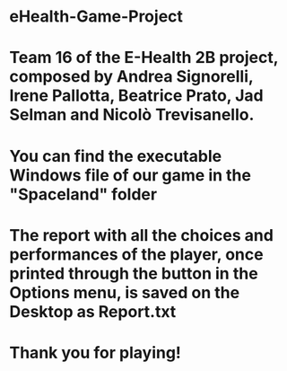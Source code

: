 # eHealth-Game-Project
# Team 16 of the E-Health 2B project, composed by Andrea Signorelli, Irene Pallotta, Beatrice Prato, Jad Selman and Nicolò Trevisanello.

# You can find the executable Windows file of our game in the "Spaceland" folder
# The report with all the choices and performances of the player, once printed through the button in the Options menu, is saved on the Desktop as Report.txt

# Thank you for playing!
